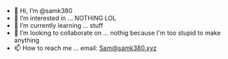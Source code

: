 - 👋 Hi, I’m @samk380
- 👀 I’m interested in ... NOTHING LOL
- 🌱 I’m currently learning ... stuff
- 💞️ I’m looking to collaborate on ... nothig because I'm too stupid to make anything 
- 📫 How to reach me ... email: Sam@samk380.xyz

<!---
samk380/samk380 is a ✨ special ✨ repository because its `README.md` (this file) appears on your GitHub profile.
You can click the Preview link to take a look at your changes.
--->

